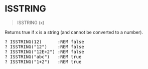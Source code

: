 # ISSTRING

> ISSTRING (x)

Returns true if x is a string (and cannot be converted to a number).


<pre>? ISSTRING(12)      :REM false
? ISSTRING("12")    :REM false
? ISSTRING("12E+2") :REM false
? ISSTRING("abc")   :REM true
? ISSTRING("1+2")   :REM true

